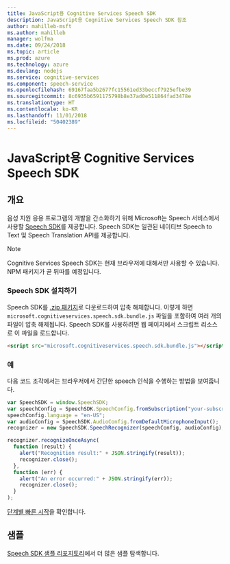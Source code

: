 ```yaml
---
title: JavaScript용 Cognitive Services Speech SDK
description: JavaScript용 Cognitive Services Speech SDK 참조
author: mahilleb-msft
ms.author: mahilleb
manager: wolfma
ms.date: 09/24/2018
ms.topic: article
ms.prod: azure
ms.technology: azure
ms.devlang: nodejs
ms.service: cognitive-services
ms.component: speech-service
ms.openlocfilehash: 69167faa5b2677fc15561ed33beccf7925efbe39
ms.sourcegitcommit: 8c6935b6591175798b8e37ad0e511864fad3478e
ms.translationtype: HT
ms.contentlocale: ko-KR
ms.lasthandoff: 11/01/2018
ms.locfileid: "50402389"
---
```

# <a name="cognitive-services-speech-sdk-for-javascript"></a>JavaScript용 Cognitive Services Speech SDK

## <a name="overview"></a>개요

음성 지원 응용 프로그램의 개발을 간소화하기 위해 Microsoft는 Speech 서비스에서 사용할 [Speech SDK](https://aka.ms/csspeech)를 제공합니다.
Speech SDK는 일관된 네이티브 Speech to Text 및 Speech Translation API를 제공합니다.

> [!NOTE]
> Cognitive Services Speech SDK는 현재 브라우저에 대해서만 사용할 수 있습니다.
> NPM 패키지가 곧 뒤따를 예정입니다.

### <a name="install-the-speech-sdk"></a>Speech SDK 설치하기

Speech SDK를 [.zip 패키지](https://aka.ms/csspeech/jsbrowserpackage)로 다운로드하여 압축 해체합니다.
이렇게 하면 `microsoft.cognitiveservices.speech.sdk.bundle.js` 파일을 포함하여 여러 개의 파일이 압축 해제됩니다.
Speech SDK를 사용하려면 웹 페이지에서 스크립트 리소스로 이 파일을 로드합니다.

```html
<script src="microsoft.cognitiveservices.speech.sdk.bundle.js"></script>
```

### <a name="example"></a>예 

다음 코드 조각에서는 브라우저에서 간단한 speech 인식을 수행하는 방법을 보여줍니다.

```javascript 
var SpeechSDK = window.SpeechSDK;
var speechConfig = SpeechSDK.SpeechConfig.fromSubscription("your-subscription-key", "your-service-region");
speechConfig.language = "en-US";
var audioConfig = SpeechSDK.AudioConfig.fromDefaultMicrophoneInput();
recognizer = new SpeechSDK.SpeechRecognizer(speechConfig, audioConfig);

recognizer.recognizeOnceAsync(
  function (result) {
    alert("Recognition result:" + JSON.stringify(result));
    recognizer.close();
  },
  function (err) {
    alert("An error occurred:" + JSON.stringify(err));
    recognizer.close();
  }
);
``` 

[단계별 빠른 시작](/azure/cognitive-services/speech-service/quickstart-js-browser)을 확인합니다.

## <a name="samples"></a>샘플

[Speech SDK 샘플 리포지토리](https://aka.ms/csspeech/samples)에서 더 많은 샘플 탐색합니다.
